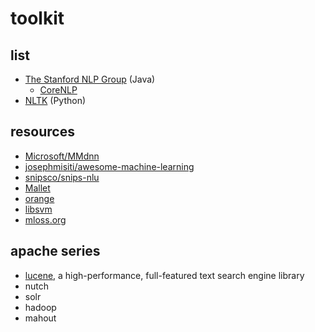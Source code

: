 # toolkit

## list

* [The Stanford NLP Group](https://nlp.stanford.edu/software/) (Java)
    * [CoreNLP](https://stanfordnlp.github.io/CoreNLP/)
* [NLTK](https://www.nltk.org/index.html) (Python)

## resources

* [Microsoft/MMdnn](https://github.com/Microsoft/MMdnn)
* [josephmisiti/awesome-machine-learning](https://github.com/josephmisiti/awesome-machine-learning)
* [snipsco/snips-nlu](https://github.com/snipsco/snips-nlu)
* [Mallet](http://mallet.cs.umass.edu/)
* [orange](https://orange.biolab.si/)
* [libsvm](https://www.csie.ntu.edu.tw/~cjlin/libsvm/)
* [mloss.org](http://mloss.org/software/)

## apache series

* [lucene](http://lucene.apache.org/core/), a high-performance, full-featured text search engine library
* nutch
* solr
* hadoop
* mahout
